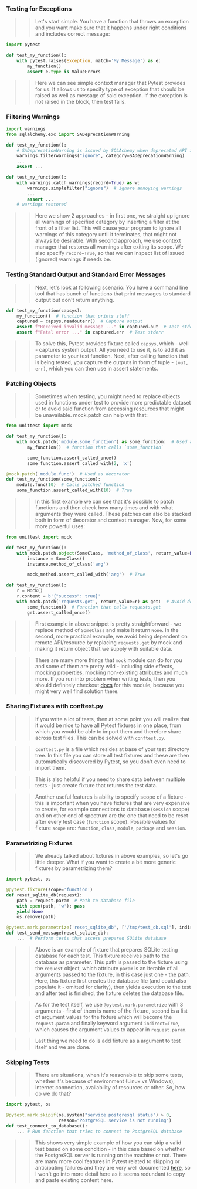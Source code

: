 ### Testing for Exceptions

> > Let's start simple. You have a function that throws an exception and you want make sure that it happens under right conditions and includes correct message: 

```python
import pytest

def test_my_function():
    with pytest.raises(Exception, match='My Message') as e:
        my_function()
        assert e.type is ValueErrors
```

> > Here we can see simple context manager that Pytest provides for us. It allows us to specify type of exception that should be raised as well as message of said exception. If the exception is not raised in the block, then test fails.

### Filtering Warnings

```python
import warnings
from sqlalchemy.exc import SADeprecationWarning

def test_my_function():
    # SADeprecationWarning is issued by SQLAchemy when deprecated API is used
    warnings.filterwarnings("ignore", category=SADeprecationWarning)
    ...
    assert ...

def test_my_function():
    with warnings.catch_warnings(record=True) as w:
        warnings.simplefilter("ignore")  # ignore annoying warnings
        ...
        assert ...
    # warnings restored
```

> > Here we show 2 approaches - in first one, we straight up ignore all warnings of specified category by inserting a filter at the front of a filter list. This will cause your program to ignore all warnings of this category until it terminates, that might not always be desirable. With second approach, we use context manager that restores all warnings after exiting its scope. We also specify ```record=True```, so that we can inspect list of issued (ignored) warnings if needs be. 

### Testing Standard Output and Standard Error Messages

> > Next, let's look at following scenario: You have a command line tool that has bunch of functions that print messages to standard output but don't return anything.

```python
def test_my_function(capsys):
    my_function()  # function that prints stuff
    captured = capsys.readouterr()  # Capture output
    assert f"Received invalid message ..." in captured.out  # Test stdout
    assert f"Fatal error ..." in captured.err  # Test stderr
```

> > To solve this, Pytest provides fixture called ```capsys```, which - well - captures system output. All you need to use it, is to add it as parameter to your test function. Next, after calling function that is being tested, you capture the outputs in form of tuple - ```(out, err)```, which you can then use in assert statements. 

### Patching Objects

> > Sometimes when testing, you might need to replace objects used in functions under test to provide more predictable dataset or to avoid said function from accessing resources that might be unavailable. mock.patch can help with that: 

```python
from unittest import mock

def test_my_function():
    with mock.patch('module.some_function') as some_function:  # Used as context manager
        my_function()  # function that calls `some_function`

        some_function.assert_called_once()
        some_function.assert_called_with(2, 'x')

@mock.patch('module.func')  # Used as decorator
def test_my_function(some_function):
    module.func(10)  # Calls patched function
    some_function.assert_called_with(10)  # True
```

> > In this first example we can see that it's possible to patch functions and then check how many times and with what arguments they were called. These patches can also be stacked both in form of decorator and context manager. Now, for some more powerful uses:

```python
from unittest import mock

def test_my_function():
    with mock.patch.object(SomeClass, 'method_of_class', return_value=None) as mock_method:
        instance = SomeClass()
        instance.method_of_class('arg')

        mock_method.assert_called_with('arg')  # True

def test_my_function():
    r = Mock()
    r.content = b'{"success": true}'
    with mock.patch('requests.get', return_value=r) as get:  # Avoid doing actual GET request
        some_function()  # Function that calls requests.get
        get.assert_called_once()
```

> > First example in above snippet is pretty straightforward - we replace method of ```SomeClass``` and make it return ```None```. In the second, more practical example, we avoid being dependent on remote API/resource by replacing ```requests.get``` by mock and making it return object that we supply with suitable data.

> > There are many more things that ```mock``` module can do for you and some of them are pretty wild - including side effects, mocking properties, mocking non-existing attributes and much more. If you run into problem when writing tests, then you should definitely checkout [docs](https://docs.python.org/3/library/unittest.mock.html) for this module, because you might very well find solution there. 

### Sharing Fixtures with conftest.py

> > If you write a lot of tests, then at some point you will realize that it would be nice to have all Pytest fixtures in one place, from which you would be able to import them and therefore share across test files. This can be solved with ```conftest.py```.

> > ```conftest.py``` is a file which resides at base of your test directory tree. In this file you can store all test fixtures and these are then automatically discovered by Pytest, so you don't even need to import them.

> > This is also helpful if you need to share data between multiple tests - just create fixture that returns the test data.

> > Another useful features is ability to specify scope of a fixture - this is important when you have fixtures that are very expensive to create, for example connections to database (```session``` scope) and on other end of spectrum are the one that need to be reset after every test case (```function``` scope). Possible values for fixture ```scope``` are: ```function```, ```class```, ```module```, ```package``` and ```session```. 

### Parametrizing Fixtures

> > We already talked about fixtures in above examples, so let's go little deeper. What if you want to create a bit more generic fixtures by parametrizing them?
```python
import pytest, os

@pytest.fixture(scope='function')
def reset_sqlite_db(request):
    path = request.param  # Path to database file
    with open(path, 'w'): pass
    yield None
    os.remove(path)

@pytest.mark.parametrize('reset_sqlite_db', ['/tmp/test_db.sql'], indirect=True)
def test_send_message(reset_sqlite_db):
    ...  # Perform tests that access prepared SQLite database
```
> > Above is an example of fixture that prepares SQLite testing database for each test. This fixture receives path to the database as parameter. This path is passed to the fixture using the ```request``` object, which attribute ```param``` is an iterable of all arguments passed to the fixture, in this case just one - the path. Here, this fixture first creates the database file (and could also populate it - omitted for clarity), then yields execution to the test and after test is finished, the fixture deletes the database file.

> > As for the test itself, we use ```@pytest.mark.parametrize``` with 3 arguments - first of them is name of the fixture, second is a list of argument values for the fixture which will become the ```request.param``` and finally keyword argument ```indirect=True```, which causes the argument values to appear in ```request.param```.

> > Last thing we need to do is add fixture as a argument to test itself and we are done. 



### Skipping Tests

> > There are situations, when it's reasonable to skip some tests, whether it's because of environment (Linux vs Windows), internet connection, availability of resources or other. So, how do we do that?
```python
import pytest, os

@pytest.mark.skipif(os.system("service postgresql status") > 0,
                    reason="PostgreSQL service is not running")
def test_connect_to_database():
    ... # Run function that tries to connect to PostgreSQL database
```
> > This shows very simple example of how you can skip a valid test based on some condition - in this case based on whether the PostgreSQL server is running on the machine or not. There are many more cool features in Pytest related to skipping or anticipating failures and they are very well documented [here](http://doc.pytest.org/en/latest/skipping.html), so I won't go into more detail here as it seems redundant to copy and paste existing content here. 
<!--stackedit_data:
eyJoaXN0b3J5IjpbODI3OTkyNTcyXX0=
-->